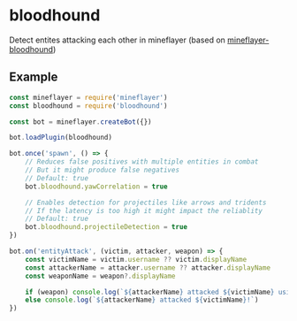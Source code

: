 # bloodhound

Detect entites attacking each other in mineflayer (based on [mineflayer-bloodhound](https://github.com/Nixes/mineflayer-bloodhound))

## Example

```js
const mineflayer = require('mineflayer')
const bloodhound = require('bloodhound')

const bot = mineflayer.createBot({})

bot.loadPlugin(bloodhound)

bot.once('spawn', () => {
    // Reduces false positives with multiple entities in combat
    // But it might produce false negatives
    // Default: true
    bot.bloodhound.yawCorrelation = true

    // Enables detection for projectiles like arrows and tridents
    // If the latency is too high it might impact the reliablity
    // Default: true
    bot.bloodhound.projectileDetection = true
})

bot.on('entityAttack', (victim, attacker, weapon) => {
    const victimName = victim.username ?? victim.displayName
    const attackerName = attacker.username ?? attacker.displayName
    const weaponName = weapon?.displayName

    if (weapon) console.log(`${attackerName} attacked ${victimName} using ${weaponName}!`)
    else console.log(`${attackerName} attacked ${victimName}!`)
})
```